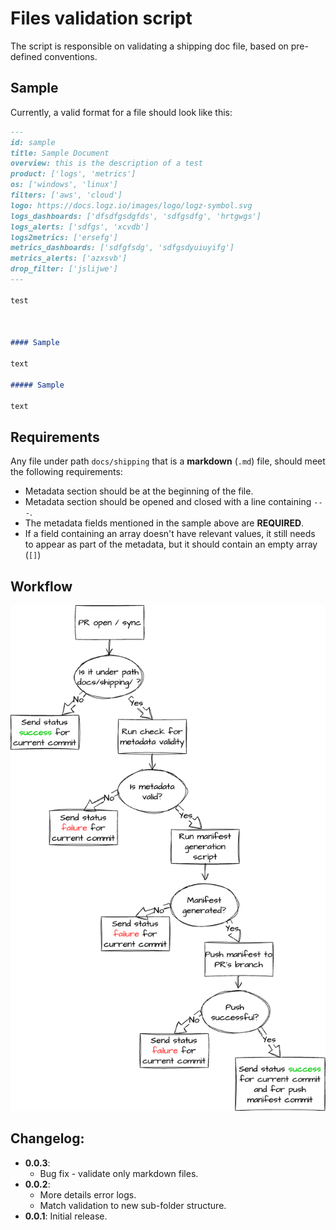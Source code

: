# Files validation script

The script is responsible on validating a shipping doc file, based on pre-defined conventions.

## Sample

Currently, a valid format for a file should look like this:

```markdown
---
id: sample
title: Sample Document
overview: this is the description of a test
product: ['logs', 'metrics']
os: ['windows', 'linux']
filters: ['aws', 'cloud']
logo: https://docs.logz.io/images/logo/logz-symbol.svg
logs_dashboards: ['dfsdfgsdgfds', 'sdfgsdfg', 'hrtgwgs']
logs_alerts: ['sdfgs', 'xcvdb']
logs2metrics: ['ersefg']
metrics_dashboards: ['sdfgfsdg', 'sdfgsdyuiuyifg']
metrics_alerts: ['azxsvb']
drop_filter: ['jslijwe']
---

test



#### Sample

text

##### Sample

text
```

## Requirements

Any file under path `docs/shipping` that is a **markdown** (`.md`) file, should meet the following requirements:
- Metadata section should be at the beginning of the file.
- Metadata section should be opened and closed with a line containing `---`.
- The metadata fields mentioned in the sample above are **REQUIRED**.
- If a field containing an array doesn't have relevant values, it still needs to appear as part of the metadata, but it should contain an empty array (`[]`)

## Workflow 

![Workflow logic](./workflow_logic.png)

## Changelog:

- **0.0.3**:
  - Bug fix - validate only markdown files.
- **0.0.2**:
  - More details error logs.
  - Match validation to new sub-folder structure.
- **0.0.1**: Initial release.

